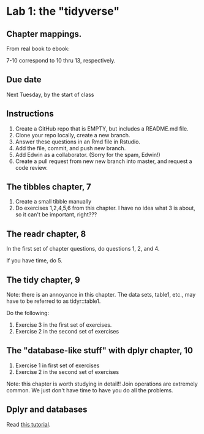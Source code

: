 # Lab 1: the "tidyverse"

## Chapter mappings.

From real book to ebook:

7-10 correspond to 10 thru 13, respectively.  

## Due date

Next Tuesday, by the start of class

## Instructions

1. Create a GitHub repo that is EMPTY, but includes a README.md file.
2. Clone your repo locally, create a new branch.
3. Answer these questions in an Rmd file in Rstudio.
4. Add the file, commit, and push new branch.
5. Add Edwin as a collaborator. (Sorry for the spam, Edwin!)
6. Create a pull request from new new branch into master, and request a code review.

## The tibbles chapter, 7

1. Create a small tibble manually
2. Do exercises 1,2,4,5,6 from this chapter.  I have no idea what 3 is about, so it can't be important, right???


## The readr chapter, 8

In the first set of chapter questions, do questions 1, 2, and 4.

If you have time, do 5.


## The tidy chapter, 9

Note: there is an annoyance in this chapter.  The data sets, table1, etc., may have to be referred to as tidyr::table1.

Do the following:

1. Exercise 3 in the first set of exercises.
2. Exercise 2 in the second set of exercises

## The "database-like stuff" with dplyr chapter, 10

1. Exercise 1 in first set of exercises
2. Exercise 2 in the second set of exercises

Note: this chapter is worth studying in detail!!  Join operations are extremely common.  We just don't have time to have
you do all the problems.

## Dplyr and databases

Read [this tutorial](https://db.rstudio.com/dplyr/).
